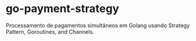 # go-payment-strategy
Processamento de pagamentos simultâneos em Golang usando Strategy Pattern, Goroutines, and Channels.

